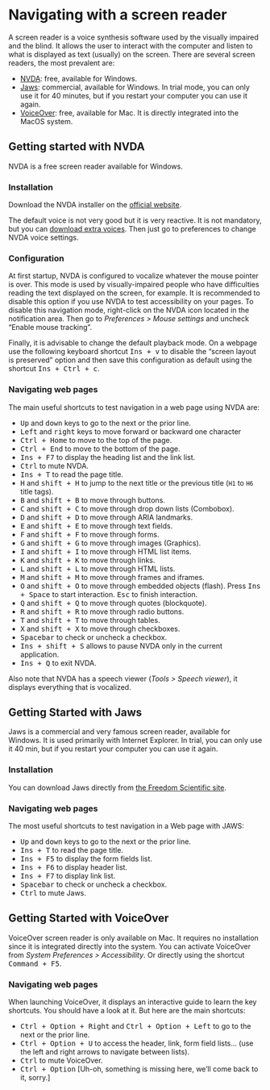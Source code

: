 # Navigating with a screen reader

<script>$(document).ready(function () {
    setBreadcrumb([
        {"label":"Test tools", "url": "./methodes-outils.html"},
        {"label":"Navigating with a screen reader"}]);
});</script>

<span data-menuitem="methodes-outils"></span>

A screen reader is a voice synthesis software used by the visually impaired and the blind. It allows the user to interact with the computer and listen to what is displayed as text (usually) on the screen.
There are several screen readers, the most prevalent are:
- [NVDA](http://nvda-fr.org/): free, available for Windows.
- [Jaws](http://www.freedomscientific.com/Downloads/JAWS): commercial, available for Windows. In trial mode, you can only use it for 40 minutes, but if you restart your computer you can use it again.
- [VoiceOver](http://www.apple.com/fr/accessibility/osx/voiceover/): free, available for Mac. It is directly integrated into the MacOS system.

## Getting started with NVDA

NVDA is a free screen reader available for Windows.

### Installation

Download the NVDA installer on the [official website](https://www.nvaccess.org/).

The default voice is not very good but it is very reactive. It is not mandatory, but you can [download extra voices](https://github.com/nvaccess/nvda/wiki/ExtraVoices). Then just go to preferences to change NVDA voice settings.

### Configuration

At first startup, NVDA is configured to vocalize whatever the mouse pointer is over. This mode is used by visually-impaired people who have difficulties reading the text displayed on the screen, for example. It is recommended to disable this option if you use NVDA to test accessibility on your pages.
To disable this navigation mode, right-click on the NVDA icon located in the notification area. Then go to *Preferences&nbsp;&gt; Mouse settings* and uncheck “Enable mouse tracking”.

Finally, it is advisable to change the default playback mode. On a webpage use the following keyboard shortcut <kbd>Ins + v</kbd> to disable the “screen layout is preserved” option and then save this configuration as default using the shortcut <kbd>Ins + Ctrl + c</kbd>.

### Navigating web pages

The main useful shortcuts to test navigation in a web page using NVDA are:
- <kbd>Up</kbd> and <kbd>down</kbd> keys to go to the next or the prior line.
- <kbd>Left</kbd> and <kbd>right</kbd> keys to move forward or backward one character
- <kbd>Ctrl + Home</kbd> to move to the top of the page.
- <kbd>Ctrl + End</kbd> to move to the bottom of the page.
- <kbd>Ins + F7</kbd> to display the heading list and the link list.
- <kbd>Ctrl</kbd> to mute NVDA.
- <kbd>Ins + T</kbd> to read the page title.
- <kbd>H</kbd> and <kbd>shift + H</kbd> to jump to the next title or the previous title (`H1` to `H6` title tags).
- <kbd>B</kbd> and <kbd>shift + B</kbd> to move through buttons.
- <kbd>C</kbd> and <kbd>shift + C</kbd> to move through drop down lists (Combobox).
- <kbd>D</kbd> and <kbd>shift + D</kbd> to move through ARIA landmarks.
- <kbd>E</kbd> and <kbd>shift + E</kbd> to move through text fields.
- <kbd>F</kbd> and <kbd>shift + F</kbd> to move through forms.
- <kbd>G</kbd> and <kbd>shift + G</kbd> to move through images (Graphics).
- <kbd>I</kbd> and <kbd>shift + I</kbd> to move through HTML list items.
- <kbd>K</kbd> and <kbd>shift + K</kbd> to move through links.
- <kbd>L</kbd> and <kbd>shift + L</kbd> to move through HTML lists.
- <kbd>M</kbd> and <kbd>shift + M</kbd> to move through frames and iframes.
- <kbd>O</kbd> and <kbd>shift + O</kbd> to move through embedded objects (flash). Press <kbd>Ins + Space</kbd> to start interaction. <kbd>Esc</kbd> to finish interaction.
- <kbd>Q</kbd> and <kbd>shift + Q</kbd> to move through quotes (blockquote).
- <kbd>R</kbd> and <kbd>shift + R</kbd> to move through radio buttons.
- <kbd>T</kbd> and <kbd>shift + T</kbd> to move through tables.
- <kbd>X</kbd> and <kbd>shift + X</kbd> to move through checkboxes.
- <kbd>Spacebar</kbd> to check or uncheck a checkbox.
- <kbd>Ins + shift + S</kbd> allows to pause NVDA only in the current application.
- <kbd>Ins + Q</kbd> to exit NVDA.

Also note that NVDA has a speech viewer (*Tools&nbsp;&gt; Speech viewer*), it displays everything that is vocalized.

## Getting Started with Jaws

Jaws is a commercial and very famous screen reader, available for Windows. It is used primarily with Internet Explorer. In trial, you can only use it 40 min, but if you restart your computer you can use it again.

### Installation

You can download Jaws directly from [the Freedom Scientific site](http://www.freedomscientific.com/Downloads/JAWS).

### Navigating web pages

The most useful shortcuts to test navigation in a Web page with JAWS:
- <kbd>Up</kbd> and <kbd>down</kbd> keys to go to the next or the prior line.
- <kbd>Ins + T</kbd> to read the page title.
- <kbd>Ins + F5</kbd> to display the form fields list.
- <kbd>Ins + F6</kbd> to display header list.
- <kbd>Ins + F7</kbd> to display link list.
- <kbd>Spacebar</kbd> to check or uncheck a checkbox.
- <kbd>Ctrl</kbd> to mute Jaws.

## Getting Started with VoiceOver

VoiceOver screen reader is only available on Mac. It requires no installation since it is integrated directly into the system.
You can activate VoiceOver from *System Preferences&nbsp;&gt; Accessibility*. Or directly using the shortcut <kbd>Command + F5</kbd>.

### Navigating web pages

When launching VoiceOver, it displays an interactive guide to learn the key shortcuts. You should have a look at it.
But here are the main shortcuts:
- <kbd>Ctrl + Option + Right</kbd> and <kbd>Ctrl + Option + Left</kbd> to go to the next or the prior line.
- <kbd>Ctrl + Option + U</kbd> to access the header, link, form field lists... (use the left and right arrows to navigate between lists).
- <kbd>Ctrl</kbd> to mute VoiceOver.
- <kbd>Ctrl + Option</kbd> [Uh-oh, something is missing here, we’ll come back to it, sorry.]

<!--  This file is part of a11y-guidelines | Our vision of mobile & web accessibility guidelines and best practices, with valid/invalid examples.
 Copyright (C) 2016  Orange SA
 See the Creative Commons Legal Code Attribution-ShareAlike 3.0 Unported License for more details (LICENSE file). -->